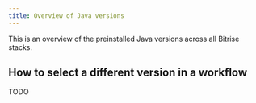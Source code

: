 ```yaml
---
title: Overview of Java versions
---
```


This is an overview of the preinstalled Java versions across all Bitrise stacks.

<!-- {{< toolversions tool="java" >}} -->

## How to select a different version in a workflow

TODO
